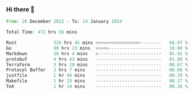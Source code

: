 ### Hi there 👋

<!--START_SECTION:waka-->

```rust
From: 26 December 2022 - To: 24 January 2024

Total Time: 472 hrs 56 mins

Rust              326 hrs 45 mins >>>>>>>>>>>>>>>>>--------   68.97 %
Go                90 hrs 23 mins  >>>>>--------------------   19.08 %
Markdown          28 hrs 4 mins   >------------------------   05.92 %
protobuf          4 hrs 43 mins   -------------------------   01.00 %
Terraform         3 hrs 10 mins   -------------------------   00.67 %
Protocol Buffer   3 hrs 7 mins    -------------------------   00.66 %
justfile          1 hr 49 mins    -------------------------   00.39 %
Makefile          1 hr 15 mins    -------------------------   00.27 %
TeX               1 hr 14 mins    -------------------------   00.26 %
```

<!--END_SECTION:waka-->

<!--
**crrow/crrow** is a ✨ _special_ ✨ repository because its `README.md` (this file) appears on your GitHub profile.

Here are some ideas to get you started:

- 🔭 I’m currently working on ...
- 🌱 I’m currently learning ...
- 👯 I’m looking to collaborate on ...
- 🤔 I’m looking for help with ...
- 💬 Ask me about ...
- 📫 How to reach me: ...
- 😄 Pronouns: ...
- ⚡ Fun fact: ...
-->
